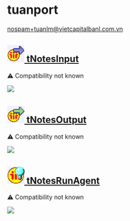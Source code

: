# tuanport
  <nospam+tuanlm@vietcapitalbanl.com.vn>

## <a href='./components/tNotesInput/readme.md'><img src='./components/tNotesInput/logo.jpg' width='40' height='40'> tNotesInput</a>
 :warning: Compatibility not known

<img src='./components/tNotesInput/sample.jpg'>

## <a href='./components/tNotesOutput/readme.md'><img src='./components/tNotesOutput/logo.jpg' width='40' height='40'> tNotesOutput</a>
 :warning: Compatibility not known

<img src='./components/tNotesOutput/sample.jpg'>

## <a href='./components/tNotesRunAgent/readme.md'><img src='./components/tNotesRunAgent/logo.jpg' width='40' height='40'> tNotesRunAgent</a>
 :warning: Compatibility not known

<img src='./components/tNotesRunAgent/sample.jpg'>
